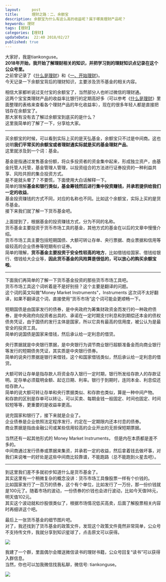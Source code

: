 ```yaml
---   
layout:     post  
title:      理财之路：二、余额宝
description: 余额宝为什么有这么高的收益呢？属于哪类理财产品呢？
keywords: 理财  
tags: [理财]  
categories: [理财]  
updateData:  22:40 2018/02/27
published: true  
---  
```

 
大家好，我是tiankonguse。  
**2018年开始，我开始了解理财相关的知识，并把学习到的理财知识点记录在这个公众号里。**  
之前曾记录了《[什么是理财](http://mp.weixin.qq.com/s/jghH-D6CC_mGEFkkNnvC3A)》和《[一、开始理财](https://mp.weixin.qq.com/s/1ZHyd_FAOsqTbAJqWgntLg)》。  
今天记录一下余额宝背后的理财知识，主要涉及货币基金的相关内容。  
 
 
相信大家都听说过支付宝的余额宝了，当然部分人也听过微信的理财通。  
这两个宝宝类理财产品的收益率比银行的定期高好多（可以参考《[什么是理财](http://mp.weixin.qq.com/s/jghH-D6CC_mGEFkkNnvC3A)》里面整理的表格来查看各个理财产品的年化收益率），现在的很多年轻人都是直接把钱存在余额宝了。  
那大家有没有去了解过余额宝到底买的是什么？    
这里我简单的了解了一下，分享给大家。  

<hr>


买余额宝的时候，可以看到实际上买的是天弘基金，余额宝只不过是中间商。这也说明**我们平常买的余额宝或者理财通实际就是买的基金理财产品**。  
这里就涉及到一个词：基金。  


基金是指通过发售基金份额，将众多投资者的资金集中起来，形成独立资产，由基金托管人托管，基金管理人管理，以投资组合的方法进行证券投资的一种利益共享、风险共担的集合投资方式。  
是不是就头晕了？不要慌，下面使用大白话解释一下。    
简单的理解**基金和银行类似，基金筹钱然后进行集中投资赚钱，并承若提供给我们一定的收益**。  
基金投资赚钱的方式不同，对应的名称也不同。比如这个余额宝，实际上买的是货币基金。  
接下来我们就了解一下货币基金吧。  


上面提到了，根据基金的投资赚钱方式，分为不同的名称。  
货币基金主要投资于货币市场工具的基金，其他方式的基金在以后的文章中慢慢介绍。  
货币市场工具主要包括短期国债、大额可转让存单、央行票据、商业票据和信用等级较高的企业债券等短期有价证券。  
简单的理解，**货币基金主要投资于安全性较高的地方**，比如借钱给国家、借钱给银行、借钱给大企业等，**因此货币基金的风险算是很低的，可以放心的购买余额宝啦**。  



<hr>


下面我们再简单的了解一下货币基金投资的那些货币市场工具吧。  
货币市场工具这个词听着是不是好别扭？这个主要是翻译的问题。    
这个词的英文叫做"Money Market Instruments"，Instruments 这次词不太好翻译，如果不翻译这个词，直接使用“货币市场”这个词可能会更顺畅一下。  


短期国债是由国家发行的债券，是中央政府为筹集财政资金而发行的一种政府债券，是中央政府向投资者出具的、承诺在一定时期支付利息和到期偿还本金的债权债务凭证，由于国债的发行主体是国家，所以它具有最高的信用度，被公认为是最安全的投资工具。  
简单的说国债是国家来借钱，然后承认给一定利息的借贷。  


央行票据就是中央银行票据，是中央银行为调节商业银行超额准备金而向商业银行等发行的短期债务凭证，其实质是中央银行债券。  
简单的说央行票据是银行来借钱，这个和国家借钱类似，然后承认给一定利息的借贷。


大额可转让存单是指存款人将资金存入银行一定时期，银行所发给存款人的存款证明。定存单必须载明金额、起讫日期、利率。银行于到期时，连同本金、利息偿还给存款人。  
简单的说大额可转让存单和央行票据类似、和存款也类似，算是一种中间产物。   
和存款的区别是存单可以转让、可以买卖、每期金钱一般固定、时间也固定、时间较短等等，更重要的是收益率更高。  


说完国家和银行了，接下来就是企业了。  
企业债券是企业依照法定程序发行，约定在一定期限内还本付息的债券。  
商业票据是指由金融公司或某些信用较高的企业开出的无担保短期票据。  


当然还有一起其他形式的 Money Market Instruments， 但是内在本质都是差不多的。  
中间商通过发行债券或票据来集资，并承若一定的收益，然后拿着钱去做坏事，对我们来说唯一的好处是这些中间商比较靠谱，不能跑路（总不能跑到火星去吧）。  



<hr>


到这里我们差不多就初步知道什么是货币基金了。  
其实这里有一个稍微复杂的概念没讲：货币市场工具像股票一样有个价钱的。  
比如国家发行了一百万的债券，这个有个单位，比如发行了一万份，那一份价钱就是100元了。随着市场的波动，一份债券的价钱也会进行波动，比如今天值98元，明天值102元。  
其实这个波动就和炒股很类似了，根据市场情况低买高卖，后面了解股票相关内容时再细讲这个吧。  


最后上一张货币基金的细节图片吧。  
对了，我还找到了货币基金的政策文件，发现这个政策文件竟然非常简单，公众号不支持传文件，我就分享到知识星球了，点击原文可以获得。  

![](https://res2018.tiankonguse.com/images/2018/02/fdpohaocaechififmbbbbbknoalclacl.png)    

  
我建了一个群，里面偶尔会赠送微信读书的理财书籍，公众号回复“读书”可以获得入群信息。  
当然，你也可以加我微信找我私聊，微信号: tiankonguse。  

![](https://res2018.tiankonguse.com/images/tiankonguse-support.png)  


